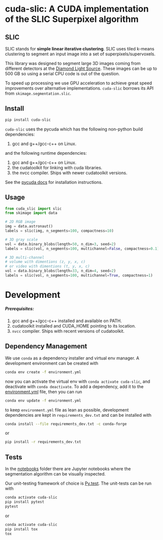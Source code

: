 # cuda-slic: A CUDA implementation of the SLIC Superpixel algorithm

## SLIC
SLIC stands for __simple linear iterative clustering__. SLIC uses
tiled k-means clustering to segment an input image into a set
of superpixels/supervoxels.

This library was designed to segment large 3D images coming from different
detectors at the [Diamond Light Source](https://diamond.ac.uk). These images
can be up to 500 GB so using a serial CPU code is out of the question.

To speed up processing we use GPU acceleration to achieve great speed
improvements over alternative implementations. `cuda-slic` borrows its API
from `skimage.segmentation.slic`.

## Install
```bash
pip install cuda-slic
```
`cuda-slic` uses the pycuda which has the following non-python
build dependencies:
1. gcc and g++/gcc-c++ on Linux.

and the following runtime dependencies:
1. gcc and g++/gcc-c++ on Linux.
2. the cudatoolkit for linking with cuda libraries.
3. the nvcc compiler. Ships with newer cudatoolkit versions.

See the [pycuda docs](https://wiki.tiker.net/PyCuda/Installation/) for 
installation instructions.

## Usage
```python
from cuda_slic import slic
from skimage import data

# 2D RGB image
img = data.astronaut() 
labels = slic(img, n_segments=100, compactness=10)

# 3D gray scale
vol = data.binary_blobs(length=50, n_dim=3, seed=2)
labels = slic(vol, n_segments=100, multichannel=False, compactness=0.1)

# 3D multi-channel
# volume with dimentions (z, y, x, c)
# or video with dimentions (t, y, x, c)
vol = data.binary_blobs(length=33, n_dim=4, seed=2)
labels = slic(vol, n_segments=100, multichannel=True, compactness=1)
```

# Development
##### Prerequisites:
1. gcc and g++/gcc-c++ installed and available on PATH.
2. cudatoolkit installed and CUDA_HOME pointing to its location.
3. `nvcc` compiler. Ships with recent versions of cudatoolkit.

## Dependency Management

We use `conda` as a dependency installer and virtual env manager.
A development environment can be created with
```bash
conda env create -f environment.yml
```
now you can activate the virtual env with `conda activate cuda-slic`,
and deactivate with `conda deactivate`.
To add a dependency, add it to the [environment.yml](environment.yml) file, then you can run
```bash
conda env update -f environment.yml
```
to keep `environment.yml` file as lean as possible, development dependencies
are kept in `requirements_dev.txt` and can be installed with
```bash
conda install --file requirements_dev.txt -c conda-forge
```
or
```bash
pip install -r requirements_dev.txt
```

## Tests
In the [notebooks](notebooks) folder there are Jupyter notebooks
where the segmentation algorithm can be visually inspected.

Our unit-testing framework of choice is [Py.test](https://docs.pytest.org/en/latest/).
The unit-tests can be run with
```bash
conda activate cuda-slic
pip install pytest
pytest
```
or
```bash
conda activate cuda-slic
pip install tox
tox
```